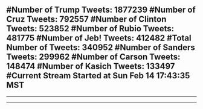 #Number of Trump Tweets: 1877239
#Number of Cruz Tweets: 792557
#Number of Clinton Tweets: 523852
#Number of Rubio Tweets: 481775
#Number of Jeb! Tweets: 412482
#Total Number of Tweets: 340952 
#Number of Sanders Tweets: 299962
#Number of Carson Tweets: 148474
#Number of Kasich Tweets: 133497
#Current Stream Started at Sun Feb 14 17:43:35 MST
---
---
---
